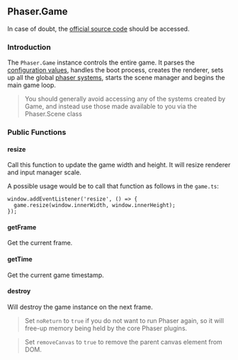 ## Phaser.Game

In case of doubt, the [official source code](https://github.com/photonstorm/phaser) should be accessed.

### Introduction

The `Phaser.Game` instance controls the entire game.
It parses the [configuration values](https://github.com/digitsensitive/phaser3-typescript/blob/master/cheatsheets/boot/config.md),
handles the boot process, creates the renderer,
sets up all the global [phaser systems](https://github.com/digitsensitive/phaser3-typescript/blob/master/cheatsheets/scene/systems.md),
starts the scene manager and begins the main game loop.

> You should generally avoid accessing any of the systems created by Game,
and instead use those made available to you via the Phaser.Scene class

### Public Functions

#### resize
Call this function to update the game width and height.
It will resize renderer and input manager scale.

A possible usage would be to call that function as follows in the `game.ts`:

```
window.addEventListener('resize', () => {
  game.resize(window.innerWidth, window.innerHeight);
});
```


#### getFrame
Get the current frame.

#### getTime
Get the current game timestamp.

#### destroy
Will destroy the game instance on the next frame.

> Set `noReturn` to `true` if you do not want to run Phaser again, so it will free-up
memory being held by the core Phaser plugins.

> Set `removeCanvas` to `true` to remove the parent canvas element from DOM.
